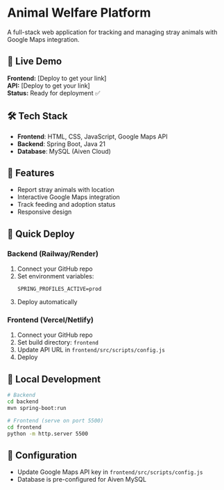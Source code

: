 # Animal Welfare Platform

A full-stack web application for tracking and managing stray animals with Google Maps integration.

## 🚀 Live Demo
**Frontend:** [Deploy to get your link]  
**API:** [Deploy to get your link]  
**Status:** Ready for deployment ✅

## 🛠️ Tech Stack
- **Frontend**: HTML, CSS, JavaScript, Google Maps API
- **Backend**: Spring Boot, Java 21
- **Database**: MySQL (Aiven Cloud)

## 📱 Features
- Report stray animals with location
- Interactive Google Maps integration
- Track feeding and adoption status
- Responsive design

## 🚀 Quick Deploy

### Backend (Railway/Render)
1. Connect your GitHub repo
2. Set environment variables:
   ```
   SPRING_PROFILES_ACTIVE=prod
   ```
3. Deploy automatically

### Frontend (Vercel/Netlify)
1. Connect your GitHub repo
2. Set build directory: `frontend`
3. Update API URL in `frontend/src/scripts/config.js`
4. Deploy

## 🔧 Local Development
```bash
# Backend
cd backend
mvn spring-boot:run

# Frontend (serve on port 5500)
cd frontend
python -m http.server 5500
```

## 📝 Configuration
- Update Google Maps API key in `frontend/src/scripts/config.js`
- Database is pre-configured for Aiven MySQL